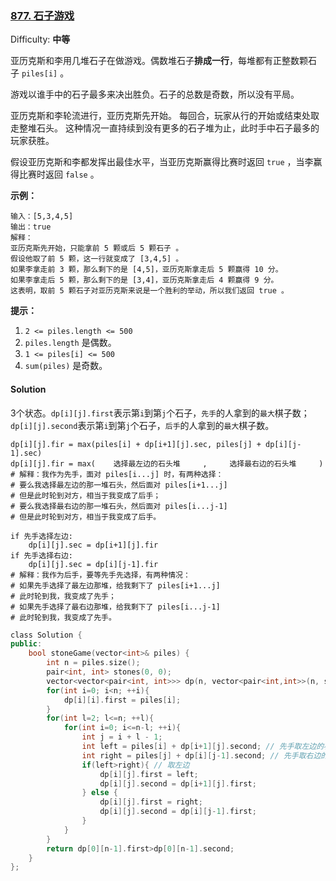 ### [877\. 石子游戏](https://leetcode-cn.com/problems/stone-game/)

Difficulty: **中等**


亚历克斯和李用几堆石子在做游戏。偶数堆石子**排成一行**，每堆都有正整数颗石子 `piles[i]` 。

游戏以谁手中的石子最多来决出胜负。石子的总数是奇数，所以没有平局。

亚历克斯和李轮流进行，亚历克斯先开始。 每回合，玩家从行的开始或结束处取走整堆石头。 这种情况一直持续到没有更多的石子堆为止，此时手中石子最多的玩家获胜。

假设亚历克斯和李都发挥出最佳水平，当亚历克斯赢得比赛时返回 `true` ，当李赢得比赛时返回 `false` 。

**示例：**

```
输入：[5,3,4,5]
输出：true
解释：
亚历克斯先开始，只能拿前 5 颗或后 5 颗石子 。
假设他取了前 5 颗，这一行就变成了 [3,4,5] 。
如果李拿走前 3 颗，那么剩下的是 [4,5]，亚历克斯拿走后 5 颗赢得 10 分。
如果李拿走后 5 颗，那么剩下的是 [3,4]，亚历克斯拿走后 4 颗赢得 9 分。
这表明，取前 5 颗石子对亚历克斯来说是一个胜利的举动，所以我们返回 true 。
```

**提示：**

1.  `2 <= piles.length <= 500`
2.  `piles.length` 是偶数。
3.  `1 <= piles[i] <= 500`
4.  `sum(piles)` 是奇数。


#### Solution

3个状态。`dp[i][j].first`表示第`i`到第`j`个石子，`先手`的人拿到的`最大`棋子数；`dp[i][j].second`表示第`i`到第`j`个石子，`后手`的人拿到的`最大`棋子数。  
```
dp[i][j].fir = max(piles[i] + dp[i+1][j].sec, piles[j] + dp[i][j-1].sec)
dp[i][j].fir = max(    选择最左边的石头堆     ,     选择最右边的石头堆     )
# 解释：我作为先手，面对 piles[i...j] 时，有两种选择：
# 要么我选择最左边的那一堆石头，然后面对 piles[i+1...j]
# 但是此时轮到对方，相当于我变成了后手；
# 要么我选择最右边的那一堆石头，然后面对 piles[i...j-1]
# 但是此时轮到对方，相当于我变成了后手。

if 先手选择左边:
    dp[i][j].sec = dp[i+1][j].fir
if 先手选择右边:
    dp[i][j].sec = dp[i][j-1].fir
# 解释：我作为后手，要等先手先选择，有两种情况：
# 如果先手选择了最左边那堆，给我剩下了 piles[i+1...j]
# 此时轮到我，我变成了先手；
# 如果先手选择了最右边那堆，给我剩下了 piles[i...j-1]
# 此时轮到我，我变成了先手。
```

```cpp
​class Solution {
public:
    bool stoneGame(vector<int>& piles) {
        int n = piles.size();
        pair<int, int> stones(0, 0);
        vector<vector<pair<int, int>>> dp(n, vector<pair<int,int>>(n, stones));
        for(int i=0; i<n; ++i){
            dp[i][i].first = piles[i];
        }
        for(int l=2; l<=n; ++l){
            for(int i=0; i<=n-l; ++i){
                int j = i + l - 1;
                int left = piles[i] + dp[i+1][j].second; // 先手取左边的石子
                int right = piles[j] + dp[i][j-1].second; // 先手取右边的石子
                if(left>right){ // 取左边
                    dp[i][j].first = left;
                    dp[i][j].second = dp[i+1][j].first;
                } else {
                    dp[i][j].first = right;
                    dp[i][j].second = dp[i][j-1].first;
                }
            }
        }
        return dp[0][n-1].first>dp[0][n-1].second;
    }
};
```